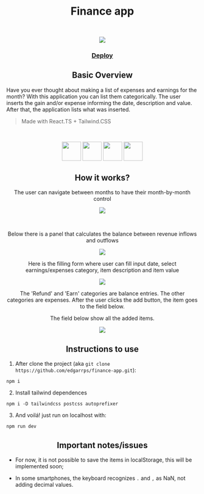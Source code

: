 <h1 align="center">Finance app</h1>
<br/>
<p align="center">
<img src="https://user-images.githubusercontent.com/68236516/225429045-b8257b9d-6b9f-44d6-a331-e1d64a07692c.png">
</p>

<h3 align="center">
<a href="https://finance-app-nu.vercel.app/">Deploy</a>
</h3>

<h2 align="center">Basic Overview</h2>
<p>
Have you ever thought about making a list of expenses and earnings for the month? With this application you can list them categorically. The user inserts the gain and/or expense informing the date, description and value. After that, the application lists what was inserted.
</p>

> Made with React.TS + Tailwind.CSS 
<br/>

<p align="center">
<img src="https://upload.wikimedia.org/wikipedia/commons/a/a7/React-icon.svg" width="50" height="50">
<img src="https://upload.wikimedia.org/wikipedia/commons/thumb/4/4c/Typescript_logo_2020.svg/64px-Typescript_logo_2020.svg.png" width="50" height="50">
<img src="https://upload.wikimedia.org/wikipedia/commons/d/d5/Tailwind_CSS_Logo.svg" width="50" height="50">
<img src="https://upload.wikimedia.org/wikipedia/commons/f/f1/Vitejs-logo.svg" width="50" height="50">
</p>

<h2 align="center">How it works?</h2>

<p align="center">
The user can navigate between months to have their month-by-month control
<p align="center">
<img  src="https://user-images.githubusercontent.com/68236516/225436007-fa32c730-bba9-46fb-9c58-fc58ab51e6a0.png">
</p>
<br/>
<p align="center">
Below there is a panel that calculates the balance between revenue inflows and outflows</p>
<p align="center">
<img src="https://user-images.githubusercontent.com/68236516/225438447-e4cf2867-2743-4aec-b3e6-caa449b018fa.png">
</p>
<p align="center">
Here is the filling form where user can fill input date, select earnings/expenses category, item description and item value
</p>
<p align="center">
<img src="https://user-images.githubusercontent.com/68236516/225444364-eab34316-0bac-4145-8aad-fc8365ecf468.png">
</p>
<p align="center">
The 'Refund' and 'Earn' categories are balance entries. The other categories are expenses. After the user clicks the add button, the item goes to the field below.
</p>
<p align="center">
The field below show all the added items.
</p>
<p align="center">
<img src="https://user-images.githubusercontent.com/68236516/225448433-dd90274a-7d3b-4364-9953-d5f894f0ff5c.png">
</p>

<h2 align="center">Instructions to use</h2>

1. After clone the project (aka `git clone https://github.com/edgarrps/finance-app.git`):
```
npm i
```
2. Install tailwind dependences

```
npm i -D tailwindcss postcss autoprefixer
```

3. And voilá! just run on localhost with:

```
npm run dev
```

<h2 align="center">Important notes/issues</h2>

* For now, it is not possible to save the items in localStorage, this will be implemented soon;

* In some smartphones, the keyboard recognizes `.` and `,` as NaN, not adding decimal values.


